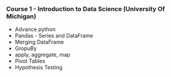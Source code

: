 ### Course 1 - Introduction to Data Science (University Of Michigan)

-  Advance python
-  Pandas - Series and DataFrame 
-  Merging DataFrame
-  GropuBy
-  apply, aggregate, map
-  Pivot Tables
-  Hypothesis Testing
